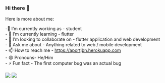 ### Hi there 👋

Here is more about me:

 -🔭 I’m currently working as - student<br>- 🌱 I’m currently learning - flutter<br>- 👯 I’m looking to collaborate on - flutter application and web development<br>- 💬 Ask me about - Anything related to web / mobile development<br>- 📫 How to reach me - https://aportjbn.herokuapp.com<br>- 😄 Pronouns- He/Him<br>- ⚡ Fun fact -  The first computer bug was an actual bug



  <img align="center" src="https://github-readme-stats.vercel.app/api?username=abhaygt03&theme=tokyonight&hide=issues,stars&count_private=true&show_icons=true" />

  <img align="center" src="https://github-readme-stats.vercel.app/api/top-langs/?username=abhaygt03&theme=tokyonight&layout=compact" />


